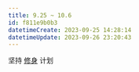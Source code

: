 ```yaml
---
title: 9.25 ~ 10.6
id: f811e9b0b3
datetimeCreate: 2023-09-25 14:28:14
datetimeUpdate: 2023-09-26 23:20:43
---
```


坚持 [修身]() 计划